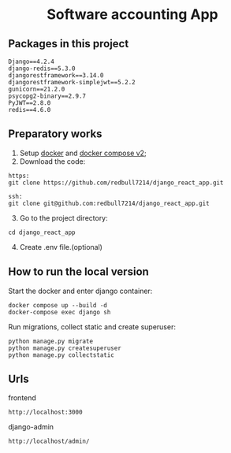 <h1 align="center">Software accounting App</h1>

## Packages in this project
```
Django==4.2.4
django-redis==5.3.0
djangorestframework==3.14.0
djangorestframework-simplejwt==5.2.2
gunicorn==21.2.0
psycopg2-binary==2.9.7
PyJWT==2.8.0
redis==4.6.0
```
## Preparatory works
1. Setup [docker](https://docs.docker.com/get-docker/) and [docker compose v2](https://docs.docker.com/compose/cli-command/#installing-compose-v2);
2. Download the code:

```shell
https:
git clone https://github.com/redbull7214/django_react_app.git

ssh:
git clone git@github.com:redbull7214/django_react_app.git
```

3. Go to the project directory:
```shell
cd django_react_app
```
4. Create .env file.(optional)


## How to run the local version

Start the docker and enter django container:
```shell
docker compose up --build -d
docker-compose exec django sh
```
Run migrations, collect static and create superuser:
```shell
python manage.py migrate
python manage.py createsuperuser
python manage.py collectstatic 
```




## Urls
frontend
```
http://localhost:3000
```

django-admin
```
http://localhost/admin/
```